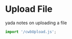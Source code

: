 # Upload File

yada notes on uploading a file

<app-shell></app-shell>

```js script
import '/cwbUpload.js';
```